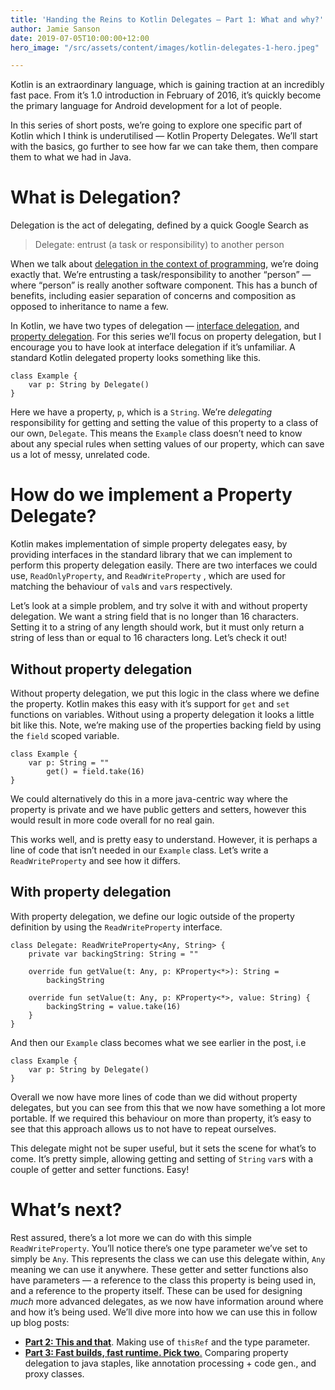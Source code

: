 ```yaml
---
title: 'Handing the Reins to Kotlin Delegates — Part 1: What and why?'
author: Jamie Sanson
date: 2019-07-05T10:00:00+12:00
hero_image: "/src/assets/content/images/kotlin-delegates-1-hero.jpeg"

---
```

Kotlin is an extraordinary language, which is gaining traction at an incredibly fast pace. From it’s 1.0 introduction in February of 2016, it’s quickly become the primary language for Android development for a lot of people.

In this series of short posts, we’re going to explore one specific part of Kotlin which I think is underutilised — Kotlin Property Delegates. We’ll start with the basics, go further to see how far we can take them, then compare them to what we had in Java.

# What is Delegation?

Delegation is the act of delegating, defined by a quick Google Search as

> Delegate: entrust (a task or responsibility) to another person

When we talk about [delegation in the context of programming](https://en.wikipedia.org/wiki/Delegation_pattern), we’re doing exactly that. We’re entrusting a task/responsibility to another “person” — where “person” is really another software component. This has a bunch of benefits, including easier separation of concerns and composition as opposed to inheritance to name a few.

In Kotlin, we have two types of delegation — [interface delegation](https://kotlinlang.org/docs/reference/delegation.html), and [property delegation](https://kotlinlang.org/docs/reference/delegated-properties.html). For this series we’ll focus on property delegation, but I encourage you to have look at interface delegation if it’s unfamiliar. A standard Kotlin delegated property looks something like this.

    class Example {  
    	var p: String by Delegate()
    }

Here we have a property, `p`, which is a `String`. We’re _delegating_ responsibility for getting and setting the value of this property to a class of our own, `Delegate`. This means the `Example` class doesn’t need to know about any special rules when setting values of our property, which can save us a lot of messy, unrelated code.

# How do we implement a Property Delegate?

Kotlin makes implementation of simple property delegates easy, by providing interfaces in the standard library that we can implement to perform this property delegation easily. There are two interfaces we could use, `ReadOnlyProperty`, and `ReadWriteProperty` , which are used for matching the behaviour of `val`s and `var`s respectively.

Let’s look at a simple problem, and try solve it with and without property delegation. We want a string field that is no longer than 16 characters. Setting it to a string of any length should work, but it must only return a string of less than or equal to 16 characters long. Let’s check it out!

## Without property delegation

Without property delegation, we put this logic in the class where we define the property. Kotlin makes this easy with it’s support for `get` and `set` functions on variables. Without using a property delegation it looks a little bit like this. Note, we’re making use of the properties backing field by using the `field` scoped variable.

    class Example {    
    	var p: String = ""        
        	get() = field.take(16)
    }

We could alternatively do this in a more java-centric way where the property is private and we have public getters and setters, however this would result in more code overall for no real gain.

This works well, and is pretty easy to understand. However, it is perhaps a line of code that isn’t needed in our `Example` class. Let’s write a `ReadWriteProperty` and see how it differs.

## With property delegation

With property delegation, we define our logic outside of the property definition by using the `ReadWriteProperty` interface.

    class Delegate: ReadWriteProperty<Any, String> {  
    	private var backingString: String = "" 
        
        override fun getValue(t: Any, p: KProperty<*>): String =    
        	backingString 
            
        override fun setValue(t: Any, p: KProperty<*>, value: String) {
        	backingString = value.take(16) 
        }
    }

And then our `Example` class becomes what we see earlier in the post, i.e

    class Example {  
    	var p: String by Delegate()
    }

Overall we now have more lines of code than we did without property delegates, but you can see from this that we now have something a lot more portable. If we required this behaviour on more than property, it’s easy to see that this approach allows us to not have to repeat ourselves.

This delegate might not be super useful, but it sets the scene for what’s to come. It’s pretty simple, allowing getting and setting of `String` `var`s with a couple of getter and setter functions. Easy!

# What’s next?

Rest assured, there’s a lot more we can do with this simple `ReadWriteProperty`. You’ll notice there’s one type parameter we’ve set to simply be `Any`. This represents the class we can use this delegate within, `Any` meaning we can use it anywhere. These getter and setter functions also have parameters — a reference to the class this property is being used in, and a reference to the property itself. These can be used for designing _much_ more advanced delegates, as we now have information around where and how it’s being used. We’ll dive more into how we can use this in follow up blog posts:

* [**Part 2: This and that**](https://jamie.sanson.dev/blog/handing-the-reins-to-kotlin-delegates-part-2-this-and-that/). Making use of `thisRef` and the type parameter.
* [**Part 3: Fast builds, fast runtime. Pick two**.](https://jamie.sanson.dev/blog/handing-the-reins-to-kotlin-delegates-part-3-fast-builds-fast-runtime-pick-two/) Comparing property delegation to java staples, like annotation processing + code gen., and proxy classes.